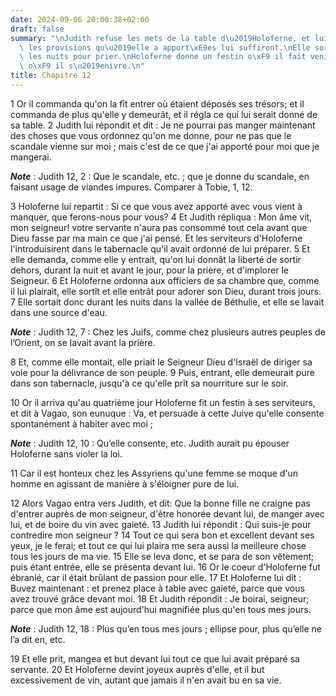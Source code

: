```yaml
---
date: 2024-09-06 20:00:38+02:00
draft: false
summary: "\nJudith refuse les mets de la table d\u2019Holoferne, et lui assure que\
  \ les provisions qu\u2019elle a apport\xE9es lui suffiront.\nElle sort du camp pendant\
  \ les nuits pour prier.\nHoloferne donne un festin o\xF9 il fait venir Judith et\
  \ o\xF9 il s\u2019enivre.\n"
title: Chapitre 12
---
```





1 Or il commanda qu'on la fît entrer où étaient déposés ses trésors; et il commanda de plus qu'elle y demeurât, et il régla ce qui lui serait donné de sa table. 2 Judith lui répondit et dit : Je ne pourrai pas manger maintenant des choses que vous ordonnez qu'on me donne, pour ne pas que le scandale vienne sur moi ; mais c'est de ce que j'ai apporté pour moi que je mangerai.

***Note*** :  Judith 12, 2 : Que le scandale, etc. ; que je donne du scandale, en faisant usage de viandes impures. Comparer à Tobie, 1, 12.

3 Holoferne lui repartit : Si ce que vous avez apporté avec vous vient à manquer, que ferons-nous pour vous? 4 Et Judith répliqua : Mon âme vit, mon seigneur! votre servante n'aura pas consommé tout cela avant que Dieu fasse par ma main ce que j'ai pensé. Et les serviteurs d'Holoferne l'introduisirent dans le tabernacle qu'il avait ordonné de lui préparer. 5 Et elle demanda, comme elle y entrait, qu'on lui donnât la liberté de sortir dehors, durant la nuit et avant le jour, pour la prière, et d'implorer le Seigneur. 6 Et Holoferne ordonna aux officiers de sa chambre que, comme il lui plairait, elle sortît et elle entrât pour adorer son Dieu, durant trois jours. 7 Elle sortait donc durant les nuits dans la vallée de Béthulie, et elle se lavait dans une source d'eau.

***Note*** :  Judith 12, 7 : Chez les Juifs, comme chez plusieurs autres peuples de l’Orient, on se lavait avant la prière.

8 Et, comme elle montait, elle priait le Seigneur Dieu d'Israël de diriger sa voie pour la délivrance de son peuple. 9 Puis, entrant, elle demeurait pure dans son tabernacle, jusqu'à ce qu'elle prît sa nourriture sur le soir.


10 Or il arriva qu'au quatrième jour Holoferne fit un festin à ses serviteurs, et dit à Vagao, son eunuque : Va, et persuade à cette Juive qu'elle consente spontanément à habiter avec moi ;

***Note*** :  Judith 12, 10 : Qu’elle consente, etc. Judith aurait pu épouser Holoferne sans violer la loi.

11 Car il est honteux chez les Assyriens qu'une femme se moque d'un homme en agissant de manière à s'éloigner pure de lui.


12 Alors Vagao entra vers Judith, et dit: Que la bonne fille ne craigne pas d'entrer auprès de mon seigneur, d'être honorée devant lui, de manger avec lui, et de boire du vin avec gaieté. 13 Judith lui répondit : Qui suis-je pour contredire mon seigneur ? 14 Tout ce qui sera bon et excellent devant ses yeux, je le ferai; et tout ce qui lui plaira me sera aussi la meilleure chose tous les jours de ma vie. 15 Elle se leva donc, et se para de son vêtement; puis étant entrée, elle se présenta devant lui. 16 Or le coeur d'Holoferne fut ébranlé, car il était brûlant de passion pour elle. 17 Et Holoferne lui dit : Buvez maintenant : et prenez place à table avec gaieté, parce que vous avez trouvé grâce devant moi. 18 Et Judith répondit : Je boirai, seigneur; parce que mon âme est aujourd'hui magnifiée plus qu'en tous mes jours.

***Note*** :  Judith 12, 18 : Plus qu’en tous mes jours ; ellipse pour, plus qu’elle ne l’a dit en, etc.

19 Et elle prit, mangea et but devant lui tout ce que lui avait préparé sa servante. 20 Et Holoferne devint joyeux auprès d'elle, et il but excessivement de vin, autant que jamais il n'en avait bu en sa vie.

